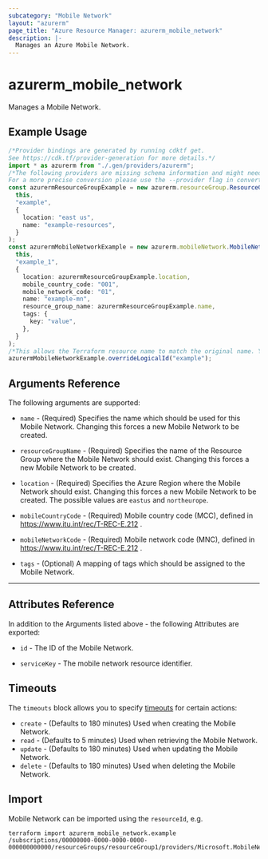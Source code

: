 ```yaml
---
subcategory: "Mobile Network"
layout: "azurerm"
page_title: "Azure Resource Manager: azurerm_mobile_network"
description: |-
  Manages an Azure Mobile Network.
---
```


# azurerm\_mobile\_network

Manages a Mobile Network.

## Example Usage

```typescript
/*Provider bindings are generated by running cdktf get.
See https://cdk.tf/provider-generation for more details.*/
import * as azurerm from "./.gen/providers/azurerm";
/*The following providers are missing schema information and might need manual adjustments to synthesize correctly: azurerm.
For a more precise conversion please use the --provider flag in convert.*/
const azurermResourceGroupExample = new azurerm.resourceGroup.ResourceGroup(
  this,
  "example",
  {
    location: "east us",
    name: "example-resources",
  }
);
const azurermMobileNetworkExample = new azurerm.mobileNetwork.MobileNetwork(
  this,
  "example_1",
  {
    location: azurermResourceGroupExample.location,
    mobile_country_code: "001",
    mobile_network_code: "01",
    name: "example-mn",
    resource_group_name: azurermResourceGroupExample.name,
    tags: {
      key: "value",
    },
  }
);
/*This allows the Terraform resource name to match the original name. You can remove the call if you don't need them to match.*/
azurermMobileNetworkExample.overrideLogicalId("example");

```

## Arguments Reference

The following arguments are supported:

*   `name` - (Required) Specifies the name which should be used for this Mobile Network. Changing this forces a new Mobile Network to be created.

*   `resourceGroupName` - (Required) Specifies the name of the Resource Group where the Mobile Network should exist. Changing this forces a new Mobile Network to be created.

*   `location` - (Required) Specifies the Azure Region where the Mobile Network should exist. Changing this forces a new Mobile Network to be created. The possible values are `eastus` and `northeurope`.

*   `mobileCountryCode` - (Required) Mobile country code (MCC), defined in https://www.itu.int/rec/T-REC-E.212 .

*   `mobileNetworkCode` - (Required) Mobile network code (MNC), defined in https://www.itu.int/rec/T-REC-E.212 .

*   `tags` - (Optional) A mapping of tags which should be assigned to the Mobile Network.

***

## Attributes Reference

In addition to the Arguments listed above - the following Attributes are exported:

*   `id` - The ID of the Mobile Network.

*   `serviceKey` - The mobile network resource identifier.

## Timeouts

The `timeouts` block allows you to specify [timeouts](https://www.terraform.io/docs/configuration/resources.html#timeouts) for certain actions:

* `create` - (Defaults to 180 minutes) Used when creating the Mobile Network.
* `read` - (Defaults to 5 minutes) Used when retrieving the Mobile Network.
* `update` - (Defaults to 180 minutes) Used when updating the Mobile Network.
* `delete` - (Defaults to 180 minutes) Used when deleting the Mobile Network.

## Import

Mobile Network can be imported using the `resourceId`, e.g.

```shell
terraform import azurerm_mobile_network.example /subscriptions/00000000-0000-0000-0000-000000000000/resourceGroups/resourceGroup1/providers/Microsoft.MobileNetwork/mobileNetworks/mobileNetwork1
```
